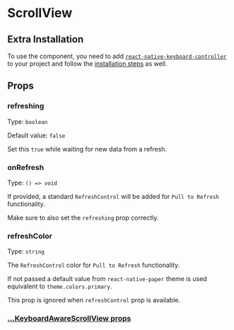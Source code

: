 # ScrollView

## Extra Installation

To use the component, you need to add [`react-native-keyboard-controller`](https://github.com/kirillzyusko/react-native-keyboard-controller) to your project and follow the [installation steps](https://kirillzyusko.github.io/react-native-keyboard-controller/docs/installation) as well.

## Props

### refreshing

Type: `boolean`

Default value: `false`

Set this `true` while waiting for new data from a refresh.

### onRefresh

Type: `() => void`

If provided, a standard `RefreshControl` will be added for `Pull to Refresh` functionality.

Make sure to also set the `refreshing` prop correctly.

### refreshColor

Type: `string`

The `RefreshControl` color for `Pull to Refresh` functionality.

If not passed a default value from `react-native-paper` theme is used equivalent to `theme.colors.primary`.

This prop is ignored when `refreshControl` prop is available.

### [...KeyboardAwareScrollView props](https://kirillzyusko.github.io/react-native-keyboard-controller/docs/api/components/keyboard-aware-scroll-view#props)
